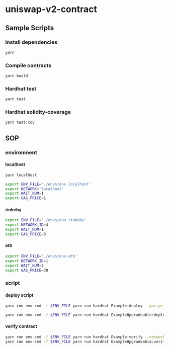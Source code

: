 # uniswap-v2-contract

## Sample Scripts
### Install dependencies
```bash
yarn
```

### Compile contracts
```bash
yarn build
```

### Hardhat test
```bash
yarn test 
```

### Hardhat solidity-coverage
```bash
yarn test:cov
```

## SOP
### environment
#### localhost 
``` bash
yarn localhost

export ENV_FILE='./envs/env.localhost'
export NETWORK='localhost'
export WAIT_NUM=1
export GAS_PRICE=1
```

#### rinkeby
``` bash
export ENV_FILE='./envs/env.rinkeby'
export NETWORK_ID=4
export WAIT_NUM=1
export GAS_PRICE=3
```

#### eth
``` bash
export ENV_FILE='./envs/env.eth'
export NETWORK_ID=1
export WAIT_NUM=3
export GAS_PRICE=30
```

### script

#### deploy script
```bash
yarn run env-cmd -f $ENV_FILE yarn run hardhat Example:deploy --gas-price $GAS_PRICE --wait-num $WAIT_NUM --network $NETWORK_ID

yarn run env-cmd -f $ENV_FILE yarn run hardhat ExampleUpgradeable:deploy --gas-price $GAS_PRICE --wait-num $WAIT_NUM --network $NETWORK_ID
```

#### verify contract
```bash
yarn run env-cmd -f $ENV_FILE yarn run hardhat Example:verify --network $NETWORK_ID
yarn run env-cmd -f $ENV_FILE yarn run hardhat ExampleUpgradeable:verify --network $NETWORK_ID
```